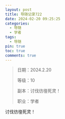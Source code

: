 ```yaml
---
layout: post
title: 导随记录722
date: 2024-02-20 09:25:25
categories:
  - 导随
  - 学者
tags:
  - 导随
pin: true
toc: true
comments: true
---
```

> 日期：2024.2.20
>
> 等级：10
>
> 副本：讨伐彷徨死灵！
>
> 职业：学者

讨伐彷徨死灵！
